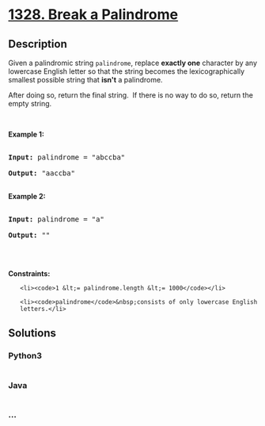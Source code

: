 # [1328. Break a Palindrome](https://leetcode.com/problems/break-a-palindrome)

## Description
<p>Given a palindromic string <code>palindrome</code>, replace <strong>exactly one</strong> character by any lowercase English letter so that the string becomes the lexicographically smallest possible string that <strong>isn&#39;t</strong> a palindrome.</p>



<p>After doing so, return the final string.&nbsp; If there is no way to do so, return the empty string.</p>



<p>&nbsp;</p>

<p><strong>Example 1:</strong></p>



<pre>

<strong>Input:</strong> palindrome = &quot;abccba&quot;

<strong>Output:</strong> &quot;aaccba&quot;

</pre>



<p><strong>Example 2:</strong></p>



<pre>

<strong>Input:</strong> palindrome = &quot;a&quot;

<strong>Output:</strong> &quot;&quot;

</pre>



<p>&nbsp;</p>

<p><strong>Constraints:</strong></p>



<ul>

	<li><code>1 &lt;= palindrome.length &lt;= 1000</code></li>

	<li><code>palindrome</code>&nbsp;consists of only lowercase English letters.</li>

</ul>


## Solutions


<!-- tabs:start -->

### **Python3**

```python

```

### **Java**

```java

```

### **...**
```

```

<!-- tabs:end -->